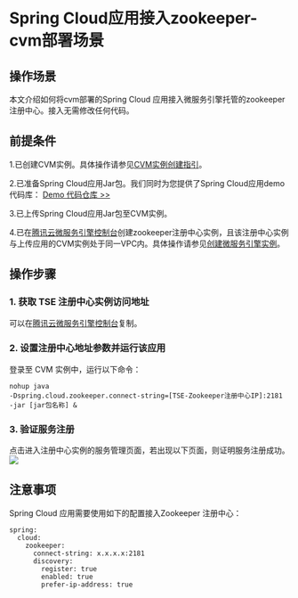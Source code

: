 # Spring Cloud应用接入zookeeper-cvm部署场景
## 操作场景
本文介绍如何将cvm部署的Spring Cloud 应用接入微服务引擎托管的zookeeper注册中心。接入无需修改任何代码。
## 前提条件
1.已创建CVM实例。具体操作请参见[CVM实例创建指引](https://cloud.tencent.com/document/product/213/44264)。

2.已准备Spring Cloud应用Jar包。我们同时为您提供了Spring Cloud应用demo代码库：
[Demo 代码仓库 >>](https://github.com/tencentyun/tse-simple-demo)

3.已上传Spring Cloud应用Jar包至CVM实例。

4.已在[腾讯云微服务引擎控制台](https://console.cloud.tencent.com/tse)创建zookeeper注册中心实例，且该注册中心实例与上传应用的CVM实例处于同一VPC内。具体操作请参见[创建微服务引擎实例](https://cloud.tencent.com/document/product/1364/58416)。
## 操作步骤
### 1. 获取 TSE 注册中心实例访问地址
可以在[腾讯云微服务引擎控制台](https://console.cloud.tencent.com/tse)复制。
### 2. 设置注册中心地址参数并运行该应用
登录至 CVM 实例中，运行以下命令：

```
nohup java 
-Dspring.cloud.zookeeper.connect-string=[TSE-Zookeeper注册中心IP]:2181 
-jar [jar包名称] &
```
### 3. 验证服务注册
点击进入注册中心实例的服务管理页面，若出现以下页面，则证明服务注册成功。
<img src="https://main.qcloudimg.com/raw/634875f23e5d4841095fe512d2809446.png">

## 注意事项
Spring Cloud 应用需要使用如下的配置接入Zookeeper 注册中心：

```
spring:
  cloud:
    zookeeper:
      connect-string: x.x.x.x:2181
      discovery:
        register: true
        enabled: true
        prefer-ip-address: true
```
